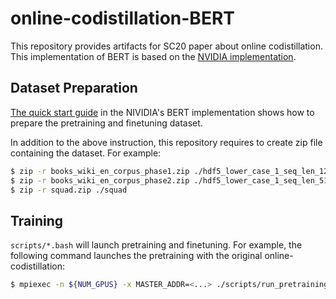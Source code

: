 online-codistillation-BERT
===

This repository provides artifacts for SC20 paper about online codistillation.
This implementation of BERT is based on the [NVIDIA implementation](https://github.com/NVIDIA/DeepLearningExamples/tree/master/PyTorch/LanguageModeling/BERT).


Dataset Preparation
---

[The quick start guide](https://github.com/NVIDIA/DeepLearningExamples/tree/master/PyTorch/LanguageModeling/BERT#quick-start-guide) in the NIVIDIA's BERT implementation shows how to prepare the pretraining and finetuning dataset.

In addition to the above instruction, this repository requires to create zip file containing the dataset.
For example:

```bash
$ zip -r books_wiki_en_corpus_phase1.zip ./hdf5_lower_case_1_seq_len_128_max_pred_20_masked_lm_prob_0.15_random_seed_12345_dupe_factor_5_shard_1472_test_split_10/books_wiki_en_corpus/training 
$ zip -r books_wiki_en_corpus_phase2.zip ./hdf5_lower_case_1_seq_len_512_max_pred_80_masked_lm_prob_0.15_random_seed_12345_dupe_factor_5_shard_1472_test_split_10/books_wiki_en_corpus/training
$ zip -r squad.zip ./squad
```


Training
---

`scripts/*.bash` will launch pretraining and finetuning.
For example, the following command launches the pretraining with the original online-codistillation:

```bash
$ mpiexec -n ${NUM_GPUS} -x MASTER_ADDR=<...> ./scripts/run_pretraining_with_original.bash
```
